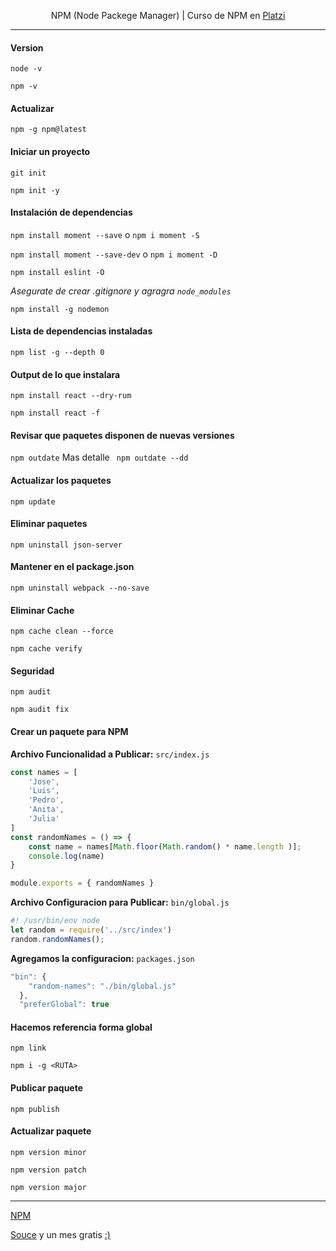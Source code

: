 
<p align="center"> NPM (Node Packege Manager) | Curso de NPM en <a href="https://platzi.com/r/fernandofh/" target="_blank"> Platzi</a></p>

-------

#### Version 
``node -v ``

``npm -v ``

#### Actualizar 
``npm -g npm@latest``

#### Iniciar un proyecto
``git init ``

``npm init -y ``

#### Instalación de dependencias
``npm install moment --save`` o ``npm i moment -S``

``npm install moment --save-dev`` o ``npm i moment -D``

``npm install eslint -O``

*Asegurate de crear .gitignore y agragra ``node_modules``*

``npm install -g nodemon``

#### Lista de dependencias instaladas 
``npm list -g --depth 0 `` 

#### Output de lo que instalara
``npm install react --dry-rum``

``npm install react -f``

#### Revisar que paquetes disponen de nuevas versiones
``npm outdate`` Mas detalle `` npm outdate --dd`` 

#### Actualizar los paquetes 
``npm update``

#### Eliminar paquetes
``npm uninstall json-server``

#### Mantener en el package.json
``npm uninstall webpack --no-save``

#### Eliminar Cache 
``npm cache clean --force ``

``npm cache verify ``

#### Seguridad
``npm audit``

``npm audit fix``

#### Crear un paquete para NPM
**Archivo Funcionalidad a Publicar:** ``src/index.js``

```javascript
const names = [
    'Jose',
    'Luis',
    'Pedro',
    'Anita',
    'Julia'
]
const randomNames = () => {
    const name = names[Math.floor(Math.random() * name.length )];
    console.log(name)
}

module.exports = { randomNames }
```

**Archivo Configuracion para Publicar:** ``bin/global.js``
```javascript
#! /usr/bin/env node
let random = require('../src/index')
random.randomNames();
```

**Agregamos la configuracion:** ``packages.json``
```javascript
"bin": {
    "random-names": "./bin/global.js"
  },
  "preferGlobal": true
```

#### Hacemos referencia forma global
``npm link``

``npm i -g <RUTA>``

#### Publicar paquete
`` npm publish ``

#### Actualizar paquete
``npm version minor``

``npm version patch``

``npm version major``

-------
[NPM](https://www.npmjs.com)

[Souce](https://platzi.com/clases/npm/) y un mes gratis [:)](https://platzi.com/r/fernandofh/)
